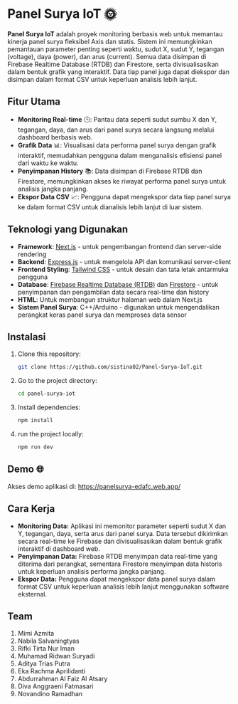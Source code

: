 # Panel Surya IoT 🌞

**Panel Surya IoT** adalah proyek monitoring berbasis web untuk memantau kinerja panel surya fleksibel Axis dan statis. Sistem ini memungkinkan pemantauan parameter penting seperti waktu, sudut X, sudut Y, tegangan (voltage), daya (power), dan arus (current). Semua data disimpan di Firebase Realtime Database (RTDB) dan Firestore, serta divisualisasikan dalam bentuk grafik yang interaktif. Data tiap panel juga dapat diekspor dan disimpan dalam format CSV untuk keperluan analisis lebih lanjut.

## Fitur Utama

- **Monitoring Real-time** 🕒: Pantau data seperti sudut sumbu X dan Y, tegangan, daya, dan arus dari panel surya secara langsung melalui dashboard berbasis web.
- **Grafik Data** 📊: Visualisasi data performa panel surya dengan grafik interaktif, memudahkan pengguna dalam menganalisis efisiensi panel dari waktu ke waktu.
- **Penyimpanan History** 📚: Data disimpan di Firebase RTDB dan Firestore, memungkinkan akses ke riwayat performa panel surya untuk analisis jangka panjang.
- **Ekspor Data CSV** 📈: Pengguna dapat mengekspor data tiap panel surya ke dalam format CSV untuk dianalisis lebih lanjut di luar sistem.

## Teknologi yang Digunakan

- **Framework**: [Next.js](https://nextjs.org/) - untuk pengembangan frontend dan server-side rendering
- **Backend**: [Express.js](https://expressjs.com/) - untuk mengelola API dan komunikasi server-client
- **Frontend Styling**: [Tailwind CSS](https://tailwindcss.com/) - untuk desain dan tata letak antarmuka pengguna
- **Database**: [Firebase Realtime Database (RTDB)](https://firebase.google.com/products/realtime-database) dan [Firestore](https://firebase.google.com/products/firestore) - untuk penyimpanan dan pengambilan data secara real-time dan history
- **HTML**: Untuk membangun struktur halaman web dalam Next.js
- **Sistem Panel Surya**: C++/Arduino - digunakan untuk mengendalikan perangkat keras panel surya dan memproses data sensor

## Instalasi

1. Clone this repository:
   ```bash
   git clone https://github.com/sistina02/Panel-Surya-IoT.git
2. Go to the project directory:
   ```bash
   cd panel-surya-iot
3. Install dependencies:
   ```bash
   npm install
4. run the project locally:
   ```bash
   npm run dev

## Demo 🌐
Akses demo aplikasi di: https://panelsurya-edafc.web.app/

## Cara Kerja

- **Monitoring Data:** Aplikasi ini memonitor parameter seperti sudut X dan Y, tegangan, daya, serta arus dari panel surya. Data tersebut dikirimkan secara real-time ke Firebase dan divisualisasikan dalam bentuk grafik interaktif di dashboard web.
- **Penyimpanan Data:** Firebase RTDB menyimpan data real-time yang diterima dari perangkat, sementara Firestore menyimpan data historis untuk keperluan analisis performa jangka panjang.
- **Ekspor Data:** Pengguna dapat mengekspor data panel surya dalam format CSV untuk keperluan analisis lebih lanjut menggunakan software eksternal.

## Team
1. Mimi Azmita
2. Nabila Salvaningtyas
4. Rifki Tirta Nur Iman
5. Muhamad Ridwan Suryadi
6. Aditya Trias Putra
7. Eka Rachma Aprilidanti
8. Abdurrahman Al Faiz Al Atsary
9. Diva Anggraeni Fatmasari
10. Novandino Ramadhan
